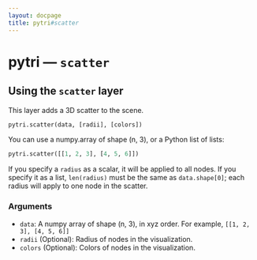 ```yaml
---
layout: docpage
title: pytri#scatter
---
```


<h1 class="display-2">pytri — <code>scatter</code></h1>



## Using the `scatter` layer
This layer adds a 3D scatter to the scene.

```python
pytri.scatter(data, [radii], [colors])
```

You can use a numpy.array of shape (n, 3), or a Python list of lists:
```python
pytri.scatter([[1, 2, 3], [4, 5, 6]])
```

If you specify a `radius` as a scalar, it will be applied to all nodes. If you specify it as a list, `len(radius)` must be the same as `data.shape[0]`; each radius will apply to one node in the scatter.


### Arguments
* `data`: A numpy array of shape (n, 3), in xyz order. For example, `[[1, 2, 3], [4, 5, 6]]`
* `radii` (Optional): Radius of nodes in the visualization.
* `colors` (Optional): Colors of nodes in the visualization.

